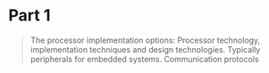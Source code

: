 # Part 1
> The processor implementation options: Processor technology, implementation techniques and design technologies. Typically peripherals for embedded systems. Communication protocols
